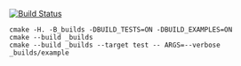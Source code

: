 [![Build Status](https://travis-ci.org/djabri1422/graph.svg?branch=master)](https://travis-ci.org/djabri1422/graph)

```
cmake -H. -B_builds -DBUILD_TESTS=ON -DBUILD_EXAMPLES=ON
cmake --build _builds
cmake --build _builds --target test -- ARGS=--verbose
_builds/example
```
